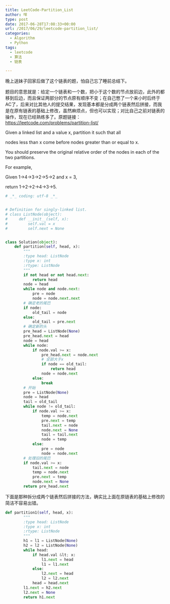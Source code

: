 ```yaml
---
title: LeetCode-Partition_List
author: 咩
type: post
date: 2017-06-28T17:08:33+00:00
url: /2017/06/29/leetcode-partition_list/
categories:
  - Algorithm
  - Python
tags:
  - leetcode
  - 算法
  - 链表

---
```

晚上送妹子回家后做了这个链表的题，怕自己忘了睡前总结下。
  
题目的意思就是：给定一个链表和一个数，把小于这个数的节点放前边，此外的都移到后边，而且保证两部分的节点原有顺序不变；在自己憋了一个来小时后终于AC了，后来对比其他人的提交结果，发现基本都是分成两个链表然后拼接，而我是在原有链表的基础上修改，虽然麻烦点，但也可以实现；对比自己之前对链表的操作，现在已经熟练多了。原题链接：<a href="https://leetcode.com/problems/partition-list/" target="_blank">https://leetcode.com/problems/partition-list/</a>
  
Given a linked list and a value x, partition it such that all
  
nodes less than x come before nodes greater than or equal to x.
  
You should preserve the original relative order of the nodes in each of the two partitions.

For example,
  
Given 1->4->3->2->5->2 and x = 3,
  
return 1->2->2->4->3->5.

```python
# _*_ coding: utf-8 _*_


# Definition for singly-linked list.
# class ListNode(object):
#     def __init__(self, x):
#         self.val = x
#         self.next = None


class Solution(object):
    def partition(self, head, x):
        """
        :type head: ListNode
        :type x: int
        :rtype: ListNode
        """
        if not head or not head.next:
            return head
        node = head
        while node and node.next:
            pre = node
            node = node.next.next
        # 确定老的尾巴
        if node:
            old_tail = node
        else:
            old_tail = pre.next
        # 确定新的头
        pre_head = ListNode(None)
        pre_head.next = head
        node = head
        while node:
            if node.val >= x:
                pre_head.next = node.next
                # 全部大于x
                if node == old_tail:
                    return head
                node = node.next
            else:
                break
        # 开始
        pre = ListNode(None)
        node = head
        tail = old_tail
        while node != old_tail:
            if node.val >= x:
                temp = node.next
                pre.next = temp
                tail.next = node
                node.next = None
                tail = tail.next
                node = temp
            else:
                pre = node
                node = node.next
        # 处理旧的尾巴
        if node.val >= x:
            tail.next = node
            temp = node.next
            pre.next = temp
            node.next = None
        return pre_head.next
```

下面是那种拆分成两个链表然后拼接的方法，确实比上面在原链表的基础上修改的简洁不容易出错。

```python
def partition1(self, head, x):
        """
        :type head: ListNode
        :type x: int
        :rtype: ListNode
        """
        h1 = l1 = ListNode(None)
        h2 = l2 = ListNode(None)
        while head:
            if head.val &lt; x:
                l1.next = head
                l1 = l1.next
            else:
                l2.next = head
                l2 = l2.next
            head = head.next
        l1.next = h2.next
        l2.next = None
        return h1.next
```